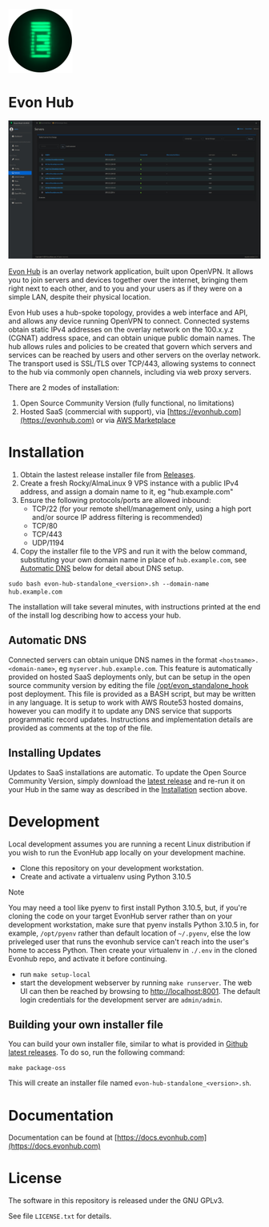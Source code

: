 ![EVON Logo](assets/evon_logo_e.png)

# Evon Hub

![screenshot](https://github.com/linuxdojo/evon-hub/blob/master/assets/evonhub_webui_screenshot.jpg?raw=true)

[Evon Hub](https://evonhub.com) is an overlay network application, built upon OpenVPN. It allows you to join servers and devices together over the internet, bringing them right next to each other, and to you and your users as if they were on a simple LAN, despite their physical location. 

Evon Hub uses a hub-spoke topology, provides a web interface and API, and allows any device running OpenVPN to connect. Connected systems obtain static IPv4 addresses on the overlay network on the 100.x.y.z (CGNAT) address space, and can obtain unique public domain names. The hub allows rules and policies to be created that govern which servers and services can be reached by users and other servers on the overlay network. The transport used is SSL/TLS over TCP/443, allowing systems to connect to the hub via commonly open channels, including via web proxy servers.

There are 2 modes of installation:

1. Open Source Community Version (fully functional, no limitations)
1. Hosted SaaS (commercial with support), via [https://evonhub.com](https://evonhub.com) or via [AWS Marketplace](https://aws.amazon.com/marketplace/pp/prodview-xgpcsmkmv3sny)

# Installation

1. Obtain the lastest release installer file from [Releases](https://github.com/linuxdojo/evon-hub/releases).
1. Create a fresh Rocky/AlmaLinux 9 VPS instance with a public IPv4 address, and assign a domain name to it, eg "hub.example.com"
1. Ensure the following protocols/ports are allowed inbound:
    * TCP/22 (for your remote shell/management only, using a high port and/or source IP address filtering is recommended)
    * TCP/80
    * TCP/443
    * UDP/1194
1. Copy the installer file to the VPS and run it with the below command, substituting your own domain name in place of `hub.example.com`, see [Automatic DNS](#automatic-dns) below for detail about DNS setup.
```
sudo bash evon-hub-standalone_<version>.sh --domain-name hub.example.com
```

The installation will take several minutes, with instructions printed at the end of the install log describing how to access your hub.

## Automatic DNS

Connected servers can obtain unique DNS names in the format `<hostname>.<domain-name>`, eg `myserver.hub.example.com`. This feature is automatically provided on hosted SaaS deployments only, but can be setup in the open source community version by editing the file [/opt/evon_standalone_hook](https://github.com/linuxdojo/evon-hub/blob/master/evon/evon_standalone_hook_example) post deployment. This file is provided as a BASH script, but may be written in any language. It is setup to work with AWS Route53 hosted domains, however you can modify it to update any DNS service that supports programmatic record updates. Instructions and implementation details are provided as comments at the top of the file.

## Installing Updates

Updates to SaaS installations are automatic. To update the Open Source Community Version, simply download the [latest release](https://github.com/linuxdojo/evon-hub/releases) and re-run it on your Hub in the same way as described in the [Installation](#installation) section above.

# Development

Local development assumes you are running a recent Linux distribution if you wish to run the EvonHub app locally on your development machine.

* Clone this repository on your development workstation.
* Create and activate a virtualenv using Python 3.10.5
> [!NOTE]
> You may need a tool like pyenv to first install Python 3.10.5, but, if you're cloning the code on your target EvonHub server rather than on your development workstation, make sure that pyenv installs Python 3.10.5 in, for example, `/opt/pyenv` rather than default location of `~/.pyenv`, else the low priveleged user that runs the evonhub service can't reach into the user's home to access Python. Then create your virtualenv in `./.env` in the cloned Evonhub repo, and activate it before continuing.
* run `make setup-local`
* start the development webserver by running `make runserver`. The web UI can then be reached by browsing to [http://localhost:8001](http://localhost:8001). The default login credentials for the development server are `admin/admin`.

## Building your own installer file

You can build your own installer file, similar to what is provided in [Github latest releases](https://github.com/linuxdojo/evon-hub/releases). To do so, run the following command:
```
make package-oss
```
This will create an installer file named `evon-hub-standalone_<version>.sh`.

# Documentation

Documentation can be found at [https://docs.evonhub.com](https://docs.evonhub.com)

# License

The software in this repository is released under the GNU GPLv3.

See file `LICENSE.txt`  for details.
